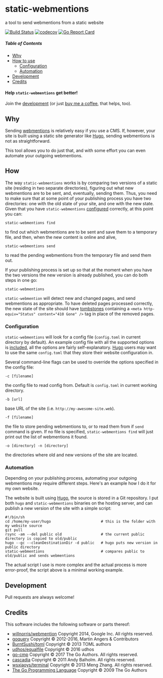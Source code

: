 # static-webmentions
a tool to send webmentions from a static website

[![Build Status](https://github.com/nekr0z/static-webmentions/actions/workflows/pre-release.yml/badge.svg)](https://travis-ci.org/nekr0z/static-webmentions) [![codecov](https://codecov.io/gh/nekr0z/static-webmentions/branch/master/graph/badge.svg)](https://codecov.io/gh/nekr0z/static-webmentions) [![Go Report Card](https://goreportcard.com/badge/github.com/nekr0z/static-webmentions)](https://goreportcard.com/report/github.com/nekr0z/static-webmentions)

##### Table of Contents
* [Why](#why)
* [How to use](#how)
  * [Configuration](#configuration)
  * [Automation](#automating-your-webmentions)
* [Development](#development)
* [Credits](#credits)

#### Help `static-webmentions` get better!
Join the [development](#development) (or just [buy me a coffee](https://www.buymeacoffee.com/nekr0z), that helps, too).

## Why
Sending [webmentions](https://en.wikipedia.org/wiki/Webmention) is relatively easy if you use a CMS. If, however, your site is built using a static site generator like [Hugo](https://gohugo.io/), sending webmentions is not as straightforward.

This tool allows you to do just that, and with some effort you can even automate your outgoing webmentions.

## How
The way `static-webmentions` works is by comparing two versions of a static site (residing in two separate directories), figuring out what new webmentions are to be sent, and, eventually, sending them. Thus, you need to make sure that at some point of your publishing process you have two directories: one with the old state of your site, and one with the new state. Given that you have `static-webmentions` [configured](#configuration) correctly, at this point you can: 
```
static-webmentions find
```
to find out which webmentions are to be sent and save them to a temporary file, and then, when the new content is online and alive,
```
static-webmentions send
```
to read the pending webmentions from the temporary file and send them out.

If your publishing process is set up so that at the moment when you have the two versions the new version is already published, you can do both steps in one go:
```
static-webmentions
```

`static-webmention` will detect new and changed pages, and send webmentions as appropriate. To have deleted pages processed correctly, the new state of the site should have [tombstones](https://indieweb.org/tombstone) containing a `<meta http-equiv="Status" content="410 Gone" />` tag in place of the removed pages. 

### Configuration
`static-webmentions` will look for a config file (`config.toml` in current directory by default). An example config file with all the supported options is [included](config.toml), all the options are fairly self-explanatory. [Hugo](https://gohugo.in) users may want to use the same `config.toml` that they store their website configuration in.

Several command-line flags can be used to override the options specified in the config file:
```
-c [filename]
```
the config file to read config from. Default is `config.toml` in current working directory.

```
-b [url]
```
base URL of the site (i.e. `http://my-awesome-site.web`).

```
-f [filename]
```
the file to store pending webmentions to, or to read them from if `send` command is given. If no file is specified, `static-webmentions find` will just print out the list of webmentions it found.

```
-o [directory] -n [directory]
```
the directories where old and new versions of the site are located. 

### Automation
Depending on your publishing process, automating your outgoing webmentions may require different steps. Here's an example how I do it for my own website.

The website is built using [Hugo](https://hugo.io), the source is stored in a Git repository. I put both `hugo` and `static-webmentions` binaries on the hosting server, and can publish a new version of the site with a simple script:
```
#!/bin/sh
cd /home/my-user/hugo                       # this is the folder with my website source
git pull
rsync -am --del public old                  # the current public directory is copied to old/public
hugo --gc --cleanDestinationDir -d public   # hugo puts new version in public directory
static-webmentions                          # compares public to old/public and sends webmentions
```
The actual script I use is more complex and the actual process is more error-proof, the script above is a minimal working example.

## Development
Pull requests are always welcome!

## Credits
This software includes the following software or parts thereof:
* [willnorris/webmention](https://willnorris.com/go/webmention) Copyright 2014, Google Inc. All rights reserved.
* [goquery](https://github.com/PuerkitoBio/goquery) Copyright © 2012-2016, Martin Angers & Contributors
* [BurntSushi/toml](https://github.com/BurntSushi/toml) Copyright © 2013 TOML authors
* [udhos/equalfile](https://github.com/udhos/equalfile) Copyright © 2016 udhos
* [go-cmp](https://github.com/google/go-cmp) Copyright © 2017 The Go Authors. All rights reserved.
* [cascadia](https://github.com/andybalholm/cascadia) Copyright © 2011 Andy Balholm. All rights reserved.
* [wsxiaoys/terminal](https://github.com/wsxiaoys/terminal) Copyright © 2013 Meng Zhang. All rights reserved.
* [The Go Programming Language](https://golang.org) Copyright © 2009 The Go Authors
